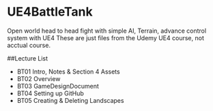 # UE4BattleTank
Open world head to head fight with simple AI, Terrain, advance control system with UE4
These are just files from the Udemy UE4 course, not acctual course. 

##Lecture List
* BT01 Intro, Notes & Section 4 Assets
* BT02 Overview 
* BT03 GameDesignDocument
* BT04 Setting up GitHub
* BT05 Creating & Deleting Landscapes
